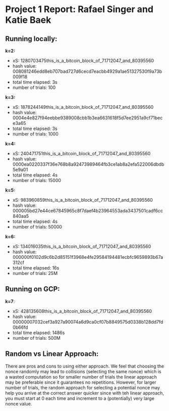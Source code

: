 # Project 1 Report: Rafael Singer and Katie Baek

## Running locally:
**k=2:**  
- xS: 1280703475this_is_a_bitcoin_block_of_71712047_and_80395560  
- hash value: 008081246edd8eb707bad727d6cecd7eacbb4929a1ae51327530f9a73b009f18  
- total time elapsed: 3s  
- number of trials: 100  

**k=3:**  
- xS: 1878244149this_is_a_bitcoin_block_of_71712047_and_80395560  
- hash value: 0004e4e827f94eebbe9389008cbb1b3ea6631618f5d7ee2951a9cf71bece3a65  
- total time elapsed: 3s  
- number of trials: 1000  

**k=4:**  
- xS: 240471751this_is_a_bitcoin_block_of_71712047_and_80395560  
- hash value: 0000ea0220337f36e768b8a92473989464fb3ce1ab8a2efa522006dbdb5e9a01  
- total time elapsed: 4s  
- number of trials: 15000  

**k=5:**  
- xS: 983960859this_is_a_bitcoin_block_of_71712047_and_80395560  
- hash value: 000005bd27e44ce67845965c8f7daef4b23964553ada3437501cadf6cc840aa5  
- total time elapsed: 4s  
- number of trials: 50000  

**k=6:**  
- xS: 134016035this_is_a_bitcoin_block_of_71712047_and_80395560  
- hash value: 000000f0102d9c6b2d85151f3968e4fe29584194481ecbfc9659893b67a312cf  
- total time elapsed: 16s  
- number of trials: 25M  

## Running on GCP:
**k=7**:  
- xS: 428135608this_is_a_bitcoin_block_of_71712047_and_80395560
- hash value: 00000007032cef3a927a90074a6d9ca0cf07b8849575d0338b128dd7fd0b66fd
- total time elapsed: 1486s
- number of trials: 500M

## Random vs Linear Approach:
There are pros and cons to using either approach. We feel that choosing the nonce randomly may lead to collisions (selecting the same nonce) which is a wasted computation so for smaller number of trials the linear approach may be preferable since it guarantees no repetitions. However, for larger number of trials, the random approach for selecting a potential nonce may help you arrive at the correct answer quicker since with teh linear approach, you must start at 0 each time and increment
to a (potentially) very large nonce value.
